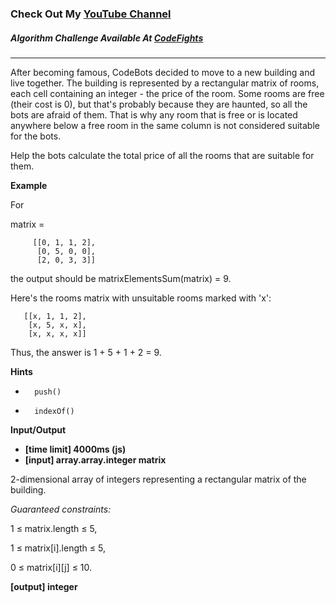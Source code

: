 ### Check Out My [YouTube Channel](https://www.YouTube.com/CodingTutorials360)

##### Algorithm Challenge Available At [CodeFights](https://codefights.com/arcade/intro/level-2/xskq4ZxLyqQMCLshr)
---
After becoming famous, CodeBots decided to move to a new building and live together. The building is represented by a rectangular matrix of rooms, each cell containing an integer - the price of the room. Some rooms are free (their cost is 0), but that's probably because they are haunted, so all the bots are afraid of them. That is why any room that is free or is located anywhere below a free room in the same column is not considered suitable for the bots.

Help the bots calculate the total price of all the rooms that are suitable for them.

**Example**

For

matrix = 

         [[0, 1, 1, 2],
          [0, 5, 0, 0], 
          [2, 0, 3, 3]]
the output should be
matrixElementsSum(matrix) = 9.

Here's the rooms matrix with unsuitable rooms marked with 'x':

       [[x, 1, 1, 2], 
        [x, 5, x, x], 
        [x, x, x, x]]
Thus, the answer is 1 + 5 + 1 + 2 = 9.

**Hints**
-       push()
-       indexOf()

**Input/Output**

- **[time limit] 4000ms (js)**
- **[input] array.array.integer matrix**

2-dimensional array of integers representing a rectangular matrix of the building.

*Guaranteed constraints:*

1 ≤ matrix.length ≤ 5,

1 ≤ matrix[i].length ≤ 5,

0 ≤ matrix[i][j] ≤ 10.

**[output] integer**